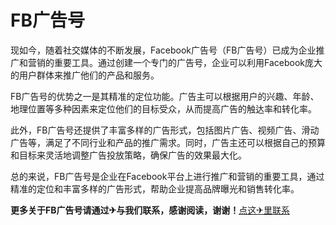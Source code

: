 # FB广告号

现如今，随着社交媒体的不断发展，Facebook广告号（FB广告号）已成为企业推广和营销的重要工具。通过创建一个专门的广告号，企业可以利用Facebook庞大的用户群体来推广他们的产品和服务。

FB广告号的优势之一是其精准的定位功能。广告主可以根据用户的兴趣、年龄、地理位置等多种因素来定位他们的目标受众，从而提高广告的触达率和转化率。

此外，FB广告号还提供了丰富多样的广告形式，包括图片广告、视频广告、滑动广告等，满足了不同行业和产品的推广需求。同时，广告主还可以根据自己的预算和目标来灵活地调整广告投放策略，确保广告的效果最大化。

总的来说，FB广告号是企业在Facebook平台上进行推广和营销的重要工具，通过精准的定位和丰富多样的广告形式，帮助企业提高品牌曝光和销售转化率。

**更多关于FB广告号请通过✈与我们联系，感谢阅读，谢谢！**[点这✈里联系](https://ww.k02.cc)